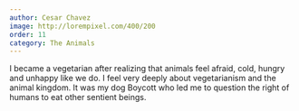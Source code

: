 ```yaml
---
author: Cesar Chavez
image: http://lorempixel.com/400/200
order: 11
category: The Animals
---
```


I became a vegetarian after realizing that animals feel afraid, cold, hungry and unhappy like we do. I feel very deeply about vegetarianism and the animal kingdom. It was my dog Boycott who led me to question the right of humans to eat other sentient beings.

